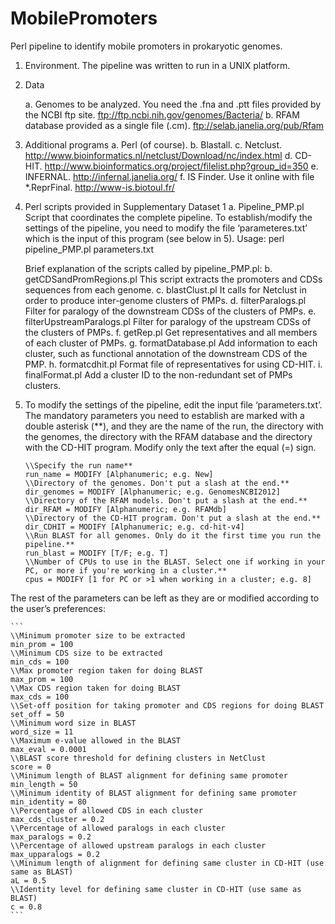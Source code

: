 # MobilePromoters
Perl pipeline to identify mobile promoters in prokaryotic genomes.

1. Environment. The pipeline was written to run in a UNIX platform.

2. Data

	a. Genomes to be analyzed. You need the .fna and .ptt files provided by the NCBI ftp site. ftp://ftp.ncbi.nih.gov/genomes/Bacteria/
	b. RFAM database provided as a single file (.cm). ftp://selab.janelia.org/pub/Rfam

3.  Additional programs
	a. Perl (of course).
	b. Blastall.
	c. Netclust. http://www.bioinformatics.nl/netclust/Download/nc/index.html
	d. CD-HIT. http://www.bioinformatics.org/project/filelist.php?group_id=350
	e. INFERNAL. http://infernal.janelia.org/
	f. IS Finder. Use it online with file *.ReprFinal. http://www-is.biotoul.fr/

4. Perl scripts provided in Supplementary Dataset 1
	a. Pipeline_PMP.pl
	Script that coordinates the complete pipeline. To establish/modify the settings of the pipeline, you need to modify the file ‘parameteres.txt’ which is the input of this program (see below in 5). 
	Usage: perl pipeline_PMP.pl parameters.txt
	
	Brief explanation of the scripts called by pipeline_PMP.pl:
	b. getCDSandPromRegions.pl
	This script extracts the promoters and CDSs sequences from each genome.
	c. blastClust.pl
	It calls for Netclust in order to produce inter-genome clusters of PMPs.
	d. filterParalogs.pl
	Filter for paralogy of the downstream CDSs of the clusters of PMPs.
	e. filterUpstreamParalogs.pl
	Filter for paralogy of the upstream CDSs of the clusters of PMPs.
	f. getRep.pl
	Get representatives and all members of each cluster of PMPs.
	g. formatDatabase.pl
	Add information to each cluster, such as functional annotation of the downstream CDS of the PMP.
	h. formatcdhit.pl
	Format file of representatives for using CD-HIT.
	i. finalFormat.pl
	Add a cluster ID to the non-redundant set of PMPs clusters.

5. To modify the settings of the pipeline, edit the input file ‘parameters.txt’. The mandatory parameters you need to establish are marked with a double asterisk (**), and they are the name of the run, the directory with the genomes, the directory with the RFAM database and the directory with the CD-HIT program. Modify only the text after the equal (=) sign.

	```
	\\Specify the run name**
	run_name = MODIFY [Alphanumeric; e.g. New]
	\\Directory of the genomes. Don't put a slash at the end.**
	dir_genomes = MODIFY [Alphanumeric; e.g. GenomesNCBI2012]
	\\Directory of the RFAM models. Don't put a slash at the end.**
	dir_RFAM = MODIFY [Alphanumeric; e.g. RFAMdb]
	\\Directory of the CD-HIT program. Don't put a slash at the end.**
	dir_CDHIT = MODIFY [Alphanumeric; e.g. cd-hit-v4]
	\\Run BLAST for all genomes. Only do it the first time you run the pipeline.**
	run_blast = MODIFY [T/F; e.g. T]
	\\Number of CPUs to use in the BLAST. Select one if working in your PC, or more if you're working in a cluster.**
	cpus = MODIFY [1 for PC or >1 when working in a cluster; e.g. 8]
	```

The rest of the parameters can be left as they are or modified according to the user’s preferences:

	```
	\\Minimum promoter size to be extracted
	min_prom = 100
	\\Minimum CDS size to be extracted
	min_cds = 100
	\\Max promoter region taken for doing BLAST
	max_prom = 100
	\\Max CDS region taken for doing BLAST
	max_cds = 100
	\\Set-off position for taking promoter and CDS regions for doing BLAST
	set_off = 50
	\\Minimum word size in BLAST
	word_size = 11
	\\Maximum e-value allowed in the BLAST
	max_eval = 0.0001
	\\BLAST score threshold for defining clusters in NetClust
	score = 0
	\\Minimum length of BLAST alignment for defining same promoter
	min_length = 50
	\\Minimum identity of BLAST alignment for defining same promoter
	min_identity = 80
	\\Percentage of allowed CDS in each cluster
	max_cds_cluster = 0.2
	\\Percentage of allowed paralogs in each cluster
	max_paralogs = 0.2
	\\Percentage of allowed upstream paralogs in each cluster
	max_upparalogs = 0.2
	\\Minimum length of alignment for defining same cluster in CD-HIT (use same as BLAST)
	aL = 0.5
	\\Identity level for defining same cluster in CD-HIT (use same as BLAST)
	c = 0.8
	```
